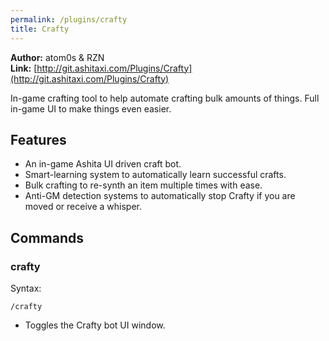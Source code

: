 ```yaml
---
permalink: /plugins/crafty
title: Crafty
---
```


**Author:** atom0s & RZN<br/>
**Link:** [http://git.ashitaxi.com/Plugins/Crafty](http://git.ashitaxi.com/Plugins/Crafty)

In-game crafting tool to help automate crafting bulk amounts of things. Full in-game UI to make things even easier.

## Features

  * An in-game Ashita UI driven craft bot.
  * Smart-learning system to automatically learn successful crafts.
  * Bulk crafting to re-synth an item multiple times with ease.
  * Anti-GM detection systems to automatically stop Crafty if you are moved or receive a whisper.

## Commands

### crafty
Syntax:
```
/crafty
```
  * Toggles the Crafty bot UI window.